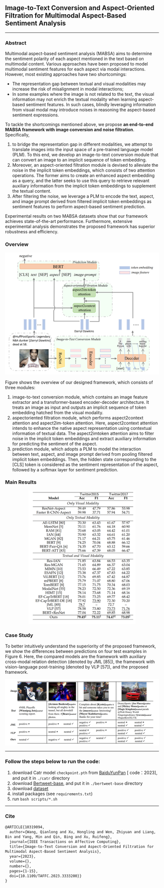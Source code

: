 ## Image-to-Text Conversion and Aspect-Oriented Filtration for Multimodal Aspect-Based Sentiment Analysis


---
### Abstract
Multimodal aspect-based sentiment analysis (MABSA) aims to determine the sentiment polarity of each aspect mentioned in the text based on multimodal content. Various approaches have been proposed to model multimodal sentiment features for each aspect via modal interactions. However, most existing approaches have two shortcomings: 
* The representation gap between textual and visual modalities may increase the risk of misalignment in modal interactions;
* In some examples where the image is not related to the text, the visual information may not enrich the textual modality when learning aspect-based sentiment features. In such cases, blindly leveraging information from visual modal may introduce noises in reasoning the aspect-based sentiment expressions.

To tackle the shortcomings mentioned above, we propose **an end-to-end MABSA framework with image conversion and noise filtration**. Specifically, 
1. to bridge the representation gap in different modalities, we attempt to translate images into the input space of a pre-trained language model (PLM). To this end, we develop an image-to-text conversion module that can convert an image to an implicit sequence of token embedding.
2. Moreover, an aspect-oriented filtration module is devised to alleviate the noise in the implicit token embeddings, which consists of two attention operations. The former aims to create an enhanced aspect embedding as a query, and the latter seeks to use this query to retrieve relevant auxiliary information from the implicit token embeddings to supplement the textual content.
3. After filtering the noise, we leverage a PLM to encode the text, aspect, and image prompt derived from filtered implicit token embeddings as sentiment features to perform aspect-based sentiment prediction.

Experimental results on two MABSA datasets show that our framework achieves state-of-the-art performance. Furthermore, extensive experimental analysis demonstrates the proposed framework has superior robustness and efficiency.


###  Overview
<p align="center">
  <img src="./images/model.png" alt=" Overview of the proposed model.">
</p>

Figure shows the overview of our designed framework, which consists of three modules: 
1) image-to-text conversion module, which contains an image feature extractor and a transformer-based encoder-decoder architecture. It treats an image as input and outputs an implicit sequence of token embedding hatched from the visual modality.
2) aspectoriented filtration module, which performs aspect2context attention and aspect2im-token attention. Here, aspect2context attention intends to enhance the native aspect representation using contextual information of textual data. The aspect2imtoken attention aims to filter noise in the implicit token embeddings and extract auxiliary information for predicting the sentiment of the aspect.
3) prediction module, which adopts a PLM to model the interaction between text, aspect, and image prompt derived from pooling filtered implicit token embeddings. Then, the hidden state corresponding to the [CLS] token is considered as the sentiment representation of the aspect, followed by a softmax layer for sentiment prediction.


### Main Results
<p align="center">
  <img src="./images/main_results.png" alt="results" width="70%">
</p>


### Case Study
To better intuitively understand the superiority of the proposed framework, we show the differences between predictions on four test examples in Figure 6. Here, the compared models are the framework with auxiliary cross-modal relation detection (denoted by JML [85]), the framework with vision-language post-training (denoted by VLP [57]), and the proposed framework.
<p align="center">
  <img src="./images/case_study.png" alt="results">
</p>

---
### Follow the steps below to run the code:
1. download Catr model `checkpoint.pth` from [BaiduYunPan](https://pan.baidu.com/s/1ZYDTkFoeXaQBExU-DjgqzA) [
code：2023], and put it in `./catr` directory
2. download [Bertweet-base](https://arxiv.org/abs/2005.10200), and put it in `./bertweet-base` directory
3. download [dataset](https://www.ijcai.org/proceedings/2019/751)
4. install packages (see `requirements.txt`)
5. run `bash scripts/*.sh`

---
### Cite
```
@ARTICLE{10319094,
  author={Wang, Qianlong and Xu, Hongling and Wen, Zhiyuan and Liang, Bin and Yang, Min and Qin, Bing and Xu, Ruifeng},
  journal={IEEE Transactions on Affective Computing}, 
  title={Image-to-Text Conversion and Aspect-Oriented Filtration for Multimodal Aspect-Based Sentiment Analysis}, 
  year={2023},
  volume={},
  number={},
  pages={1-15},
  doi={10.1109/TAFFC.2023.3333200}}
}

```

